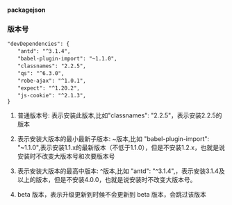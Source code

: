 #### packagejson

### 版本号

```
"devDependencies": {
　　"antd": "^3.1.4",
　　"babel-plugin-import": "~1.1.0",
　　"classnames": "2.2.5",
　　"qs": "^6.3.0",
　　"robe-ajax": "^1.0.1",
　　"expect": "^1.20.2",
　　"js-cookie": "^2.1.3",
}
```

1. 普通版本号: 表示安装此版本,比如"classnames": "2.2.5"，表示安装2.2.5的版本

2. 表示安装大版本的最小最新子版本: ~版本,比如 "babel-plugin-import": "~1.1.0",表示安装1.1.x的最新版本（不低于1.1.0），但是不安装1.2.x，也就是说安装时不改变大版本号和次要版本号

3. 表示安装大版本的最高中版本: ^版本,比如 "antd": "^3.1.4",，表示安装3.1.4及以上的版本，但是不安装4.0.0，也就是说安装时不改变大版本号。

4. beta 版本，表示升级更新到时候不会更新到 beta 版本，会跳过该版本
